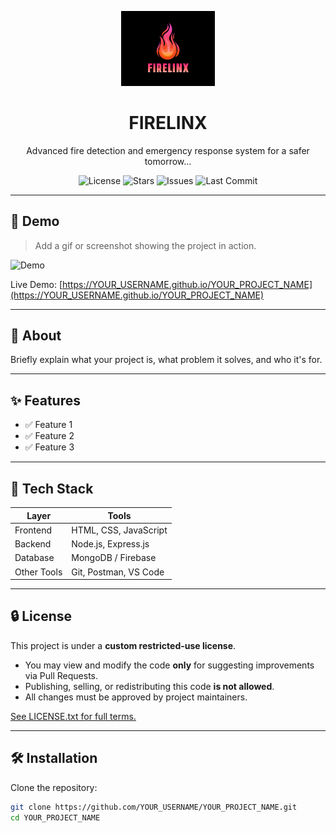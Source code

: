 <p align="center">
  <img src="logo.png" alt="Project Logo" width="150">
</p>

<h1 align="center">FIRELINX</h1>

<p align="center">
  Advanced fire detection and emergency response system for a safer tomorrow...
</p>

<p align="center">
  <img src="https://img.shields.io/github/license/FIRELINX-org/FIRELINX" alt="License">
  <img src="https://img.shields.io/github/stars/FIRELINX-org/FIRELINX" alt="Stars">
  <img src="https://img.shields.io/github/issues/FIRELINX-org/FIRELINX" alt="Issues">
  <img src="https://img.shields.io/github/last-commit/FIRELINX-org/FIRELINX" alt="Last Commit">
</p>

---

## 📸 Demo

> Add a gif or screenshot showing the project in action.

![Demo](demo.gif)

Live Demo: [https://YOUR_USERNAME.github.io/YOUR_PROJECT_NAME](https://YOUR_USERNAME.github.io/YOUR_PROJECT_NAME)

---

## 📖 About

Briefly explain what your project is, what problem it solves, and who it's for.

---

## ✨ Features

- ✅ Feature 1
- ✅ Feature 2
- ✅ Feature 3

---

## 🔧 Tech Stack

| Layer       | Tools                      |
|-------------|----------------------------|
| Frontend    | HTML, CSS, JavaScript      |
| Backend     | Node.js, Express.js        |
| Database    | MongoDB / Firebase         |
| Other Tools | Git, Postman, VS Code      |

---
## 🔒 License

This project is under a **custom restricted-use license**.

- You may view and modify the code **only** for suggesting improvements via Pull Requests.
- Publishing, selling, or redistributing this code **is not allowed**.
- All changes must be approved by project maintainers.

[See LICENSE.txt for full terms.](./FIRELINX_LICENSE.txt)

---
## 🛠 Installation

Clone the repository:

```bash
git clone https://github.com/YOUR_USERNAME/YOUR_PROJECT_NAME.git
cd YOUR_PROJECT_NAME


